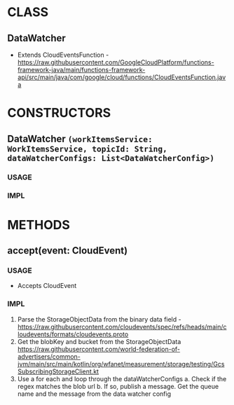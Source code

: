 # CLASS
## DataWatcher
* Extends CloudEventsFunction - https://raw.githubusercontent.com/GoogleCloudPlatform/functions-framework-java/main/functions-framework-api/src/main/java/com/google/cloud/functions/CloudEventsFunction.java

# CONSTRUCTORS
## DataWatcher `(workItemsService: WorkItemsService, topicId: String, dataWatcherConfigs: List<DataWatcherConfig>)`
### USAGE
### IMPL

# METHODS
## accept(event: CloudEvent)
### USAGE
* Accepts CloudEvent
### IMPL
1. Parse the StorageObjectData from the binary data field - https://raw.githubusercontent.com/cloudevents/spec/refs/heads/main/cloudevents/formats/cloudevents.proto
2. Get the blobKey and bucket from the StorageObjectData https://raw.githubusercontent.com/world-federation-of-advertisers/common-jvm/main/src/main/kotlin/org/wfanet/measurement/storage/testing/GcsSubscribingStorageClient.kt
3. Use a for each and loop through the dataWatcherConfigs
a. Check if the regex matches the blob url
b. If so, publish a message. Get the queue name and the message from the data watcher config  

